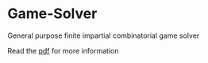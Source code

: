 # Game-Solver
General purpose finite impartial combinatorial game solver

Read the [pdf](README.pdf) for more information
